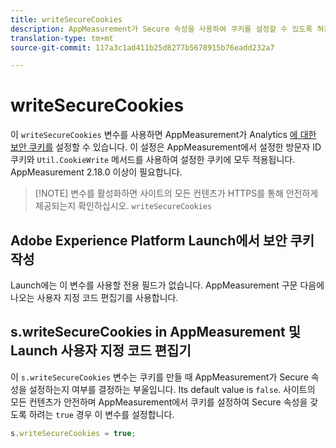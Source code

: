 ```yaml
---
title: writeSecureCookies
description: AppMeasurement가 Secure 속성을 사용하여 쿠키를 설정할 수 있도록 허용합니다.
translation-type: tm+mt
source-git-commit: 117a3c1ad411b25d8277b5678915b76eadd232a7

---
```



# writeSecureCookies

이 `writeSecureCookies` 변수를 사용하면 AppMeasurement가 Analytics [에 대한 보안 쿠키를](https://en.wikipedia.org/wiki/Secure_cookie) 설정할 수 있습니다. 이 설정은 AppMeasurement에서 설정한 방문자 ID 쿠키와 `Util.CookieWrite` 메서드를 사용하여 설정한 쿠키에 모두 적용됩니다. AppMeasurement 2.18.0 이상이 필요합니다.

> [!NOTE] 변수를 활성화하면 사이트의 모든 컨텐츠가 HTTPS를 통해 안전하게 제공되는지 확인하십시오. `writeSecureCookies`

## Adobe Experience Platform Launch에서 보안 쿠키 작성

Launch에는 이 변수를 사용할 전용 필드가 없습니다. AppMeasurement 구문 다음에 나오는 사용자 지정 코드 편집기를 사용합니다.

## s.writeSecureCookies in AppMeasurement 및 Launch 사용자 지정 코드 편집기

이 `s.writeSecureCookies` 변수는 쿠키를 만들 때 AppMeasurement가 Secure 속성을 설정하는지 여부를 결정하는 부울입니다. Its default value is `false`. 사이트의 모든 컨텐츠가 안전하며 AppMeasurement에서 쿠키를 설정하여 Secure 속성을 갖도록 하려는 `true` 경우 이 변수를 설정합니다.

```js
s.writeSecureCookies = true;
```
